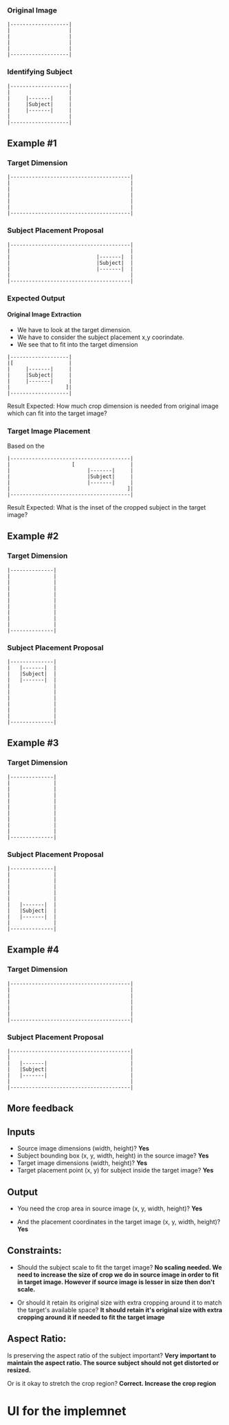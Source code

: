 ### Original Image

```
|-------------------|
|                   |
|                   |
|                   |
|                   |
|-------------------|
```

### Identifying Subject

```
|-------------------|
|                   |
|     |-------|     |
|     |Subject|     |
|     |-------|     |
|                   |
|-------------------|
```

## Example #1

### Target Dimension

```
|---------------------------------------|
|                                       |
|                                       |
|                                       |
|                                       |
|                                       |
|---------------------------------------|
```

### Subject Placement Proposal

```
|---------------------------------------|
|                                       |
|                            |-------|  |
|                            |Subject|  |
|                            |-------|  |
|                                       |
|---------------------------------------|
```

### Expected Output

#### Original Image Extraction

- We have to look at the target dimension.
- We have to consider the subject placement x,y coorindate.
- We see that to fit into the target dimension

```
|-------------------|
|[                  |
|     |-------|     |
|     |Subject|     |
|     |-------|     |
|                  ]|
|-------------------|
```

Result Expected:
How much crop dimension is needed from original image which can fit into the target image?

### Target Image Placement

Based on the

```
|---------------------------------------|
|                    [                  |
|                         |-------|     |
|                         |Subject|     |
|                         |-------|     |
|                                      ]|
|---------------------------------------|
```

Result Expected:
What is the inset of the cropped subject in the target image?

## Example #2

### Target Dimension

```
|--------------|
|              |
|              |
|              |
|              |
|              |
|              |
|              |
|              |
|              |
|--------------|
```

### Subject Placement Proposal

```
|--------------|
|   |-------|  |
|   |Subject|  |
|   |-------|  |
|              |
|              |
|              |
|              |
|              |
|              |
|--------------|
```

## Example #3

### Target Dimension

```
|--------------|
|              |
|              |
|              |
|              |
|              |
|              |
|              |
|              |
|              |
|--------------|
```

### Subject Placement Proposal

```
|--------------|
|              |
|              |
|              |
|              |
|              |
|   |-------|  |
|   |Subject|  |
|   |-------|  |
|              |
|--------------|
```

## Example #4

### Target Dimension

```
|---------------------------------------|
|                                       |
|                                       |
|                                       |
|                                       |
|                                       |
|---------------------------------------|
```

### Subject Placement Proposal

```
|---------------------------------------|
|                                       |
|   |-------|                           |
|   |Subject|                           |
|   |-------|                           |
|                                       |
|---------------------------------------|
```

## More feedback

## Inputs

- Source image dimensions (width, height)? **Yes**
- Subject bounding box (x, y, width, height) in the source image? **Yes**
- Target image dimensions (width, height)? **Yes**
- Target placement point (x, y) for subject inside the target image? **Yes**

## Output

- You need the crop area in source image (x, y, width, height)? **Yes**

- And the placement coordinates in the target image (x, y, width, height)? **Yes**

## Constraints:

- Should the subject scale to fit the target image? **No scaling needed. We need to increase the size of crop we do in source image in order to fit in target image. However if source image is lesser in size then don't scale.**

- Or should it retain its original size with extra cropping around it to match the target's available space? **It should retain it's original size with extra cropping around it if needed to fit the target image**

## Aspect Ratio:

Is preserving the aspect ratio of the subject important? **Very important to maintain the aspect ratio. The source subject should not get distorted or resized.**

Or is it okay to stretch the crop region? **Correct. Increase the crop region**

# UI for the implemnet
